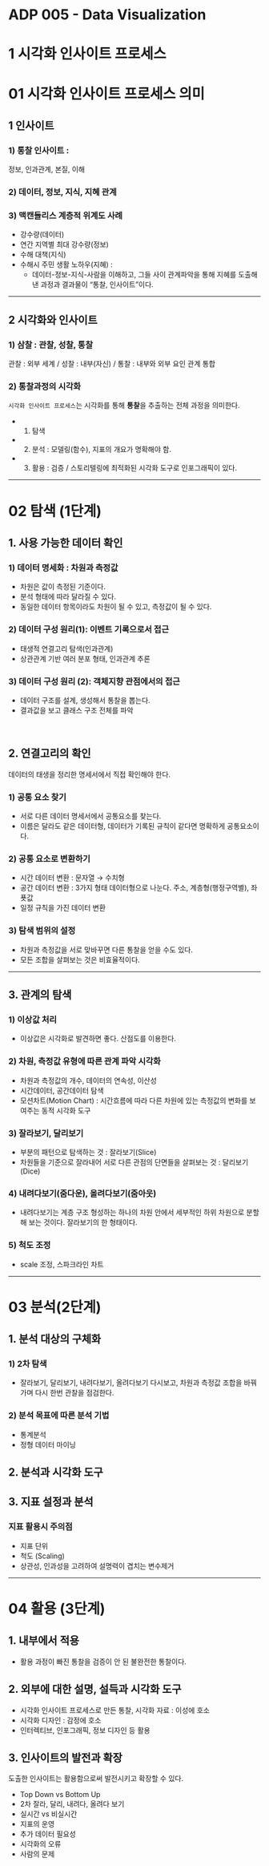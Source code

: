 # ADP 005 - Data Visualization

# 1 시각화 인사이트 프로세스

# 01 시각화 인사이트 프로세스 의미

## 1 인사이트

### 1) 통찰 인사이트 : 

정보, 인과관계, 본질, 이해

### 2) 데이터, 정보, 지식, 지혜 관계

### 3) 맥캔들리스 계층적 위계도 사례

* 강수량(데이터)
* 연간 지역별 최대 강수량(정보)
* 수해 대책(지식)
* 수해시 주민 생활 노하우(지혜) : 
  * 데이터-정보-지식-사람을 이해하고, 그들 사이 관계파악을 통해 지혜를 도출해낸 과정과 결과물이 “통찰, 인사이트”이다.

---

## 2 시각화와 인사이트

### 1) 삼찰 : 관찰, 성찰, 통찰

관찰 : 외부 세계 / 성찰 : 내부(자신) / 통찰 : 내부와 외부 요인 관계 통합

### 2) 통찰과정의 시각화

`시각화 인사이트 프로세스`는 시각화를 통해 **통찰**을 추출하는 전체 과정을 의미한다.

* 1) 탐색
* 2) 분석 : 모델링(함수), 지표의 개요가 명확해야 함.
* 3) 활용 : 검증 / 스토리텔링에 최적화된 시각화 도구로 인포그래픽이 있다.



---

# 02 탐색 (1단계)

## 1. 사용 가능한 데이터 확인

### 1) 데이터 명세화 : 차원과 측정값

* 차원은 값이 측정된 기준이다.
* 분석 형태에 따라 달라질 수 있다.
* 동일한 데이터 항목이라도 차원이 될 수 있고, 측정값이 될 수 있다.

### 2) 데이터 구성 원리(1): 이벤트 기록으로서 접근

* 태생적 연결고리 탐색(인과관계)
* 상관관계 기반 여러 분포 형태, 인과관계 추론

### 3) 데이터 구성 원리 (2): 객체지향 관점에서의 접근

* 데이터 구조를 설계, 생성해서 통찰을 뽑는다.
* 결과값을 보고 클래스 구조 전체를 파악

<br>

## 2. 연결고리의 확인

데이터의 태생을 정리한 명세서에서 직접 확인해야 한다.

### 1) 공통 요소 찾기

* 서로 다른 데이터 명세서에서 공통요소를 찾는다.
* 이름은 달라도 같은 데이터형, 데이터가 기록된 규칙이 같다면 명확하게 공통요소이다.

### 2) 공통 요소로 변환하기

* 시간 데이터 변환 : 문자열 → 수치형
* 공간 데이터 변환 : 3가지 형태 데이터형으로 나눈다. 주소, 계층형(행정구역별), 좌푯값
* 일정 규칙을 가진 데이터 변환

### 3) 탐색 범위의 설정

* 차원과 측정값을 서로 맞바꾸면 다른 통찰을 얻을 수도 있다.
* 모든 조합을 살펴보는 것은 비효율적이다.



---

## 3. 관계의 탐색

### 1) 이상값 처리

* 이상값은 시각화로 발견하면 좋다. 산점도를 이용한다.

### 2) 차원, 측정값 유형에 따른 관계 파악 시각화

* 차원과 측정값의 개수, 데이터의 연속성, 이산성
* 시간데이터, 공간데이터 탐색
* 모션차트(Motion Chart) : 시간흐름에  따라 다른 차원에 있는 측정값의 변화를 보여주는 동적 시각화 도구

### 3) 잘라보기, 달리보기

* 부분의 패턴으로 탐색하는 것 : 잘라보기(Slice)
* 차원들을 기준으로 잘라내어 서로 다른 관점의 단면들을 살펴보는 것 : 달리보기(Dice)

### 4) 내려다보기(줌다운), 올려다보기(줌아웃)

* 내려다보기는 계층 구조 형성하는 하나의 차원 안에서 세부적인 하위 차원으로 분할해 보는 것이다. 잘라보기의 한 형태이다.

### 5) 척도 조정

* scale 조정, 스파크라인 차트



---

# 03 분석(2단계)

## 1. 분석 대상의 구체화

### 1) 2차 탐색

* 잘라보기, 달리보기, 내려다보기, 올려다보기 다시보고, 차원과 측정값 조합을 바꿔가며 다시 한번 관찰을 점검한다.

### 2) 분석 목표에 따른 분석 기법

* 통계분석
* 정형 데이터 마이닝



## 2. 분석과 시각화 도구

## 3. 지표 설정과 분석

### 지표 활용시 주의점

* 지표 단위
* 척도 (Scaling)
* 상관성, 인과성을 고려하여 설명력이 겹치는 변수제거



---

# 04 활용 (3단계)

## 1. 내부에서 적용

* 활용 과정이 빠진 통찰을 검증이 안 된 불완전한 통찰이다.



## 2. 외부에 대한 설명, 설득과 시각화 도구

* 시각화 인사이트 프로세스로 만든 통찰, 시각화 자료 : 이성에 호소
* 시각화 디자인 : 감정에 호소
* 인터렉티브, 인포그래픽, 정보 디자인 등 활용

## 3. 인사이트의 발전과 확장

도출한 인사이트는 활용함으로써 발전시키고 확장할 수 있다.

* Top Down vs Bottom Up
* 2차 잘라, 달리, 내려다, 올려다 보기
* 실시간 vs 비실시간
* 지표의 운영
* 추가 데이터 필요성
* 시각화의 오류
* 사람의 문제

